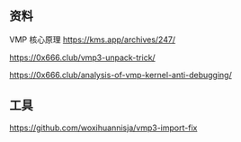 ## 资料

VMP 核心原理 https://kms.app/archives/247/

https://0x666.club/vmp3-unpack-trick/

https://0x666.club/analysis-of-vmp-kernel-anti-debugging/

## 工具

https://github.com/woxihuannisja/vmp3-import-fix